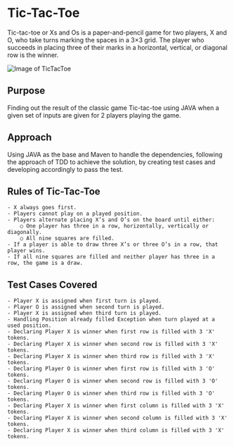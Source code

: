 # Tic-Tac-Toe

Tic-tac-toe or Xs and Os is a paper-and-pencil game for two players, X and O, who take turns marking the spaces in a 3×3 grid. The player who succeeds in placing three of their marks in a horizontal, vertical, or diagonal row is the winner.

![Image of TicTacToe](https://static-s.aa-cdn.net/img/ios/391030527/aeee21c8d4eb63a6a927173fdf5333c2?v=1)


## Purpose

Finding out the result of the classic game Tic-tac-toe using JAVA when a given set of inputs are given for 2 players playing the game.

## Approach

Using JAVA as the base and  Maven to handle the dependencies, following the approach of TDD to achieve the solution, by creating test cases and developing accordingly to pass the test.

## Rules of Tic-Tac-Toe

    - X always goes first.
	- Players cannot play on a played position.
	- Players alternate placing X’s and O’s on the board until either:
      	○ One player has three in a row, horizontally, vertically or diagonally.
      	○ All nine squares are filled.
	- If a player is able to draw three X’s or three O’s in a row, that player wins.
	- If all nine squares are filled and neither player has three in a row, the game is a draw.

## Test Cases Covered

    - Player X is assigned when first turn is played.
	- Player O is assigned when second turn is played.
	- Player X is assigned when third turn is played.
	- Handling Position already filled Exception when turn played at a used position. 
	- Declaring Player X is winner when first row is filled with 3 'X' tokens.
	- Declaring Player X is winner when second row is filled with 3 'X' tokens.
	- Declaring Player X is winner when third row is filled with 3 'X' tokens.
	- Declaring Player O is winner when first row is filled with 3 'O' tokens.
	- Declaring Player O is winner when second row is filled with 3 'O' tokens.
	- Declaring Player O is winner when third row is filled with 3 'O' tokens.
	- Declaring Player X is winner when first column is filled with 3 'X' tokens.
    - Declaring Player X is winner when second column is filled with 3 'X' tokens.
    - Declaring Player X is winner when third column is filled with 3 'X' tokens.